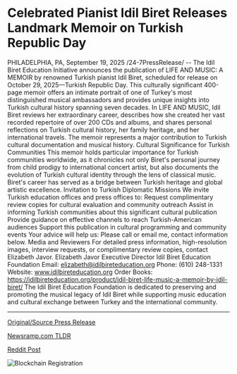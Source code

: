 # Celebrated Pianist Idil Biret Releases Landmark Memoir on Turkish Republic Day

PHILADELPHIA, PA, September 19, 2025 /24-7PressRelease/ -- The Idil Biret Education Initiative announces the publication of LIFE AND MUSIC: A MEMOIR by renowned Turkish pianist Idil Biret, scheduled for release on October 29, 2025—Turkish Republic Day. This culturally significant 400-page memoir offers an intimate portrait of one of Turkey's most distinguished musical ambassadors and provides unique insights into Turkish cultural history spanning seven decades.  In LIFE AND MUSIC, Idil Biret reviews her extraordinary career, describes how she created her vast recorded repertoire of over 200 CDs and albums, and shares personal reflections on Turkish cultural history, her family heritage, and her international travels. The memoir represents a major contribution to Turkish cultural documentation and musical history.  Cultural Significance for Turkish Communities This memoir holds particular importance for Turkish communities worldwide, as it chronicles not only Biret's personal journey from child prodigy to international concert artist, but also documents the evolution of Turkish cultural identity through the lens of classical music. Biret's career has served as a bridge between Turkish heritage and global artistic excellence.  Invitation to Turkish Diplomatic Missions We invite Turkish education offices and press offices to: Request complimentary review copies for cultural evaluation and community outreach Assist in informing Turkish communities about this significant cultural publication Provide guidance on effective channels to reach Turkish-American audiences Support this publication in cultural programming and community events Your advice will help us: Please call or email me, contact information below.  Media and Reviewers For detailed press information, high-resolution images, interview requests, or complimentary review copies, contact Elizabeth Javor.  Elizabeth Javor  Executive Director Idil Biret Education Foundation Email: elizabeth@idilbireteducation.org  Phone: (610) 248-1331 Website: www.idilbireteducation.org Order Books: https://idilbireteducation.org/product/idil-biret-life-music-a-memoir-by-idil-biret/   The Idil Biret Education Foundation is dedicated to preserving and promoting the musical legacy of Idil Biret while supporting music education and cultural exchange between Turkey and the international community. 

---

[Original/Source Press Release](https://www.24-7pressrelease.com/press-release/526927/celebrated-pianist-idil-biret-releases-landmark-memoir-on-turkish-republic-day)
                    

[Newsramp.com TLDR](https://newsramp.com/curated-news/idil-biret-s-memoir-bridges-turkish-culture-and-classical-music-legacy/e2909ae45b6719f1521933780f2b338c) 

 



[Reddit Post](https://www.reddit.com/r/BookNews/comments/1nkwyo3/idil_birets_memoir_bridges_turkish_culture_and/) 



![Blockchain Registration](https://cdn.newsramp.app/24-7PressRelease/qrcode/259/19/noono6Oq.webp)